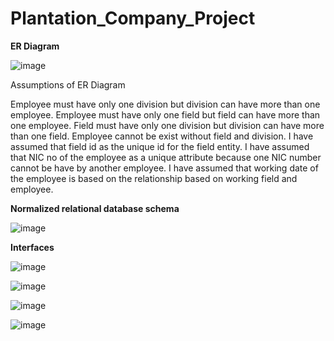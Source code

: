 # Plantation_Company_Project

<b>ER Diagram</b>

![image](https://user-images.githubusercontent.com/69201980/123692095-08c70a00-d874-11eb-9bd5-f35478c4f78c.png)

Assumptions of ER Diagram

Employee must have only one division but division can have more than one employee.
Employee must have only one field but field can have more than one employee.
Field must have only one division but division can have more than one field.
Employee cannot be exist without field and division.
I have assumed that field id as the unique id for the field entity. 
I have assumed that NIC no of the employee as a unique attribute because one NIC number cannot be have by another employee. 
I have assumed that working date of the employee is based on the relationship based on working field and employee.

<b>Normalized relational database schema</b>

![image](https://user-images.githubusercontent.com/69201980/123692204-27c59c00-d874-11eb-9c7b-d017f9db8fac.png)

<b>Interfaces</b>

![image](https://user-images.githubusercontent.com/69201980/124172042-f85a9d80-dac6-11eb-817e-9b03fcff4a66.png)

![image](https://user-images.githubusercontent.com/69201980/124172067-ff81ab80-dac6-11eb-8038-796860135ca1.png)

![image](https://user-images.githubusercontent.com/69201980/124172113-0f00f480-dac7-11eb-8898-31274b1544d6.png)

![image](https://user-images.githubusercontent.com/69201980/124172128-14f6d580-dac7-11eb-88ca-57c4a52cd453.png)








